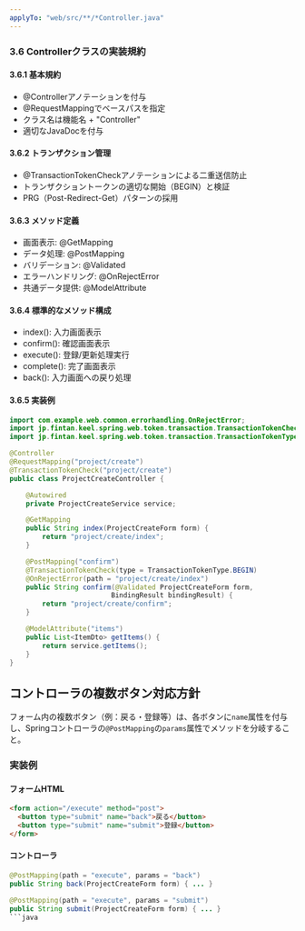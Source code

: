 ```yaml
---
applyTo: "web/src/**/*Controller.java"
---
```


### 3.6 Controllerクラスの実装規約

#### 3.6.1 基本規約
- @Controllerアノテーションを付与
- @RequestMappingでベースパスを指定
- クラス名は機能名 + "Controller"
- 適切なJavaDocを付与

#### 3.6.2 トランザクション管理
- @TransactionTokenCheckアノテーションによる二重送信防止
- トランザクショントークンの適切な開始（BEGIN）と検証
- PRG（Post-Redirect-Get）パターンの採用

#### 3.6.3 メソッド定義
- 画面表示: @GetMapping
- データ処理: @PostMapping
- バリデーション: @Validated
- エラーハンドリング: @OnRejectError
- 共通データ提供: @ModelAttribute

#### 3.6.4 標準的なメソッド構成
- index(): 入力画面表示
- confirm(): 確認画面表示
- execute(): 登録/更新処理実行
- complete(): 完了画面表示
- back(): 入力画面への戻り処理

#### 3.6.5 実装例
```java
import com.example.web.common.errorhandling.OnRejectError;
import jp.fintan.keel.spring.web.token.transaction.TransactionTokenCheck;
import jp.fintan.keel.spring.web.token.transaction.TransactionTokenType;

@Controller
@RequestMapping("project/create")
@TransactionTokenCheck("project/create")
public class ProjectCreateController {

    @Autowired
    private ProjectCreateService service;

    @GetMapping
    public String index(ProjectCreateForm form) {
        return "project/create/index";
    }

    @PostMapping("confirm")
    @TransactionTokenCheck(type = TransactionTokenType.BEGIN)
    @OnRejectError(path = "project/create/index")
    public String confirm(@Validated ProjectCreateForm form, 
                         BindingResult bindingResult) {
        return "project/create/confirm";
    }

    @ModelAttribute("items")
    public List<ItemDto> getItems() {
        return service.getItems();
    }
}
```

## コントローラの複数ボタン対応方針

フォーム内の複数ボタン（例：戻る・登録等）は、各ボタンに`name`属性を付与し、Springコントローラの`@PostMapping`の`params`属性でメソッドを分岐すること。

### 実装例

#### フォームHTML
```html
<form action="/execute" method="post">
  <button type="submit" name="back">戻る</button>
  <button type="submit" name="submit">登録</button>
</form>
```

#### コントローラ
```java
@PostMapping(path = "execute", params = "back")
public String back(ProjectCreateForm form) { ... }

@PostMapping(path = "execute", params = "submit")
public String submit(ProjectCreateForm form) { ... }
```java